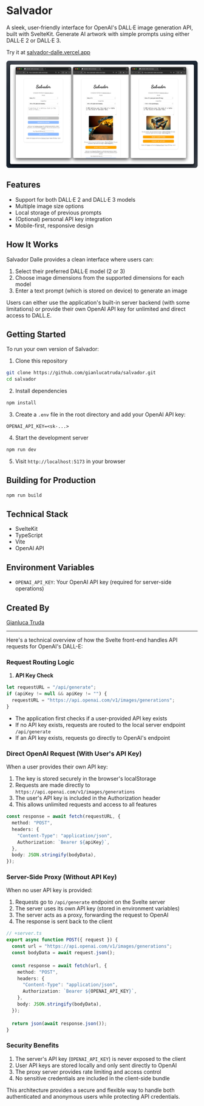 # Salvador

A sleek, user-friendly interface for OpenAI's DALL·E image generation API, built with SvelteKit. Generate AI artwork with simple prompts using either DALL·E 2 or DALL·E 3.

Try it at [salvador-dalle.vercel.app](https://salvador-dalle.vercel.app)

![Screenshots of using the Salvador web app](img/salvador_banner.png) 

## Features

- Support for both DALL·E 2 and DALL·E 3 models
- Multiple image size options
- Local storage of previous prompts
- (Optional) personal API key integration
- Mobile-first, responsive design

## How It Works

Salvador Dalle provides a clean interface where users can:

1. Select their preferred DALL·E model (2 or 3)
2. Choose image dimensions from the supported dimensions for each model
3. Enter a text prompt (which is stored on device) to generate an image

Users can either use the application's built-in server backend (with some limitations) or provide their own OpenAI API key for unlimited and direct access to DALL.E.

## Getting Started

To run your own version of Salvador:

1. Clone this repository

```bash
git clone https://github.com/gianlucatruda/salvador.git
cd salvador
```

2. Install dependencies

```bash
npm install
```

3. Create a `.env` file in the root directory and add your OpenAI API key:

```
OPENAI_API_KEY=<sk-...>
```

4. Start the development server

```bash
npm run dev
```

5. Visit `http://localhost:5173` in your browser

## Building for Production

```bash
npm run build
```

## Technical Stack

- SvelteKit
- TypeScript
- Vite
- OpenAI API

## Environment Variables

- `OPENAI_API_KEY`: Your OpenAI API key (required for server-side operations)

## Created By

[Gianluca Truda](https://gianluca.ai)

---

Here's a technical overview of how the Svelte front-end handles API requests for OpenAI's DALL-E:

### Request Routing Logic

1. **API Key Check**

```typescript
let requestURL = "/api/generate";
if (apiKey != null && apiKey != "") {
  requestURL = "https://api.openai.com/v1/images/generations";
}
```

- The application first checks if a user-provided API key exists
- If no API key exists, requests are routed to the local server endpoint `/api/generate`
- If an API key exists, requests go directly to OpenAI's endpoint

### Direct OpenAI Request (With User's API Key)

When a user provides their own API key:

1. The key is stored securely in the browser's localStorage
2. Requests are made directly to `https://api.openai.com/v1/images/generations`
3. The user's API key is included in the Authorization header
4. This allows unlimited requests and access to all features

```typescript
const response = await fetch(requestURL, {
  method: "POST",
  headers: {
    "Content-Type": "application/json",
    Authorization: `Bearer ${apiKey}`,
  },
  body: JSON.stringify(bodyData),
});
```

### Server-Side Proxy (Without API Key)

When no user API key is provided:

1. Requests go to `/api/generate` endpoint on the Svelte server
2. The server uses its own API key (stored in environment variables)
3. The server acts as a proxy, forwarding the request to OpenAI
4. The response is sent back to the client

```typescript
// +server.ts
export async function POST({ request }) {
  const url = "https://api.openai.com/v1/images/generations";
  const bodyData = await request.json();

  const response = await fetch(url, {
    method: "POST",
    headers: {
      "Content-Type": "application/json",
      Authorization: `Bearer ${OPENAI_API_KEY}`,
    },
    body: JSON.stringify(bodyData),
  });

  return json(await response.json());
}
```

### Security Benefits

1. The server's API key (`OPENAI_API_KEY`) is never exposed to the client
2. User API keys are stored locally and only sent directly to OpenAI
3. The proxy server provides rate limiting and access control
4. No sensitive credentials are included in the client-side bundle

This architecture provides a secure and flexible way to handle both authenticated and anonymous users while protecting API credentials.
